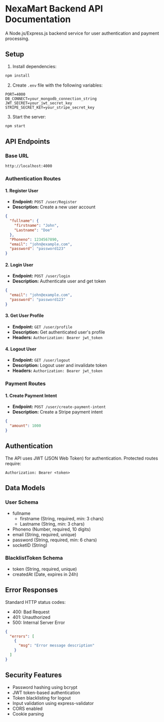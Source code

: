 # NexaMart Backend API Documentation

A Node.js/Express.js backend service for user authentication and payment processing.

## Setup

1. Install dependencies:
```bash
npm install
```

2. Create `.env` file with the following variables:
```env
PORT=4000
DB_CONNECT=your_mongodb_connection_string
JWT_SECRET=your_jwt_secret_key
STRIPE_SECRET_KEY=your_stripe_secret_key
```

3. Start the server:
```bash
npm start
```

## API Endpoints

### Base URL
```
http://localhost:4000
```

### Authentication Routes

#### 1. Register User
- **Endpoint:** `POST /user/Register`
- **Description:** Create a new user account
```json
{
  "fullname": {
    "firstname": "John",
    "Lastname": "Doe"
  },
  "Phoneno": 1234567890,
  "email": "john@example.com",
  "password": "password123"
}
```

#### 2. Login User 
- **Endpoint:** `POST /user/login`
- **Description:** Authenticate user and get token
```json
{
  "email": "john@example.com",
  "password": "password123"
}
```

#### 3. Get User Profile
- **Endpoint:** `GET /user/profile`
- **Description:** Get authenticated user's profile
- **Headers:** `Authorization: Bearer jwt_token`

#### 4. Logout User
- **Endpoint:** `GET /user/logout`
- **Description:** Logout user and invalidate token
- **Headers:** `Authorization: Bearer jwt_token`

### Payment Routes

#### 1. Create Payment Intent
- **Endpoint:** `POST /user/create-payment-intent`
- **Description:** Create a Stripe payment intent
```json
{
  "amount": 1000
}
```

## Authentication

The API uses JWT (JSON Web Token) for authentication. Protected routes require:

```
Authorization: Bearer <token>
```

## Data Models

### User Schema
- fullname
  - firstname (String, required, min: 3 chars)
  - Lastname (String, min: 3 chars)
- Phoneno (Number, required, 10 digits)
- email (String, required, unique)
- password (String, required, min: 6 chars)
- socketID (String)

### BlacklistToken Schema
- token (String, required, unique)
- createdAt (Date, expires in 24h)

## Error Responses

Standard HTTP status codes:
- 400: Bad Request
- 401: Unauthorized
- 500: Internal Server Error

```json
{
  "errors": [
    {
      "msg": "Error message description"
    }
  ]
}
```

## Security Features

- Password hashing using bcrypt
- JWT token-based authentication  
- Token blacklisting for logout
- Input validation using express-validator
- CORS enabled
- Cookie parsing